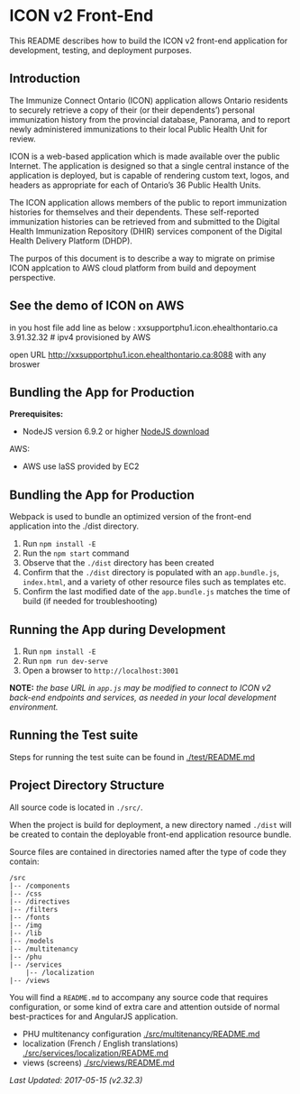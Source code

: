 ICON v2 Front-End
=================

This README describes how to build the ICON v2 front-end application for development, testing, and deployment purposes.

Introduction
-------------
The Immunize Connect Ontario (ICON) application allows Ontario residents to securely retrieve a copy of their (or their dependents’) personal immunization history from the provincial database, Panorama, and to report newly administered immunizations to their local Public Health Unit for review. 

ICON is a web-based application which is made available over the public Internet. The application is designed so that a single central instance of the application is deployed, but is capable of rendering custom text, logos, and headers as appropriate for each of Ontario’s 36 Public Health Units. 

The ICON application allows members of the public to report immunization histories for themselves and their dependents. These self-reported immunization histories can be retrieved from and submitted to the Digital Health Immunization Repository (DHIR) services component of the Digital Health Delivery Platform (DHDP).

The purpos of this document is to describe a way to migrate on primise ICON applcation to AWS cloud platform from build and depoyment 
perspective. 

See the demo of ICON on AWS
---------------------
in you host file add line as below :
xxsupportphu1.icon.ehealthontario.ca       3.91.32.32  # ipv4 provisioned by AWS 

open URL http://xxsupportphu1.icon.ehealthontario.ca:8088 with any broswer


Bundling the App for Production
-------------------------------

**Prerequisites:**
- NodeJS version 6.9.2 or higher [NodeJS download](https://nodejs.org)

AWS:
- AWS use IaSS provided by EC2 



Bundling the App for Production
-------------------------------

Webpack is used to bundle an optimized version of the front-end application into the ./dist directory.

1. Run ```npm install -E```
2. Run the ```npm start``` command
3. Observe that the ```./dist``` directory has been created
4. Confirm that the ```./dist``` directory is populated with an ```app.bundle.js```, ```index.html```, and a variety of other resource files such as templates etc.
5. Confirm the last modified date of the ```app.bundle.js``` matches the time of build (if needed for troubleshooting)



Running the App during Development
----------------------------------

1. Run ```npm install -E```
2. Run ```npm run dev-serve```
3. Open a browser to ```http://localhost:3001```


**NOTE:** *the base URL in ```app.js``` may be modified to connect to ICON v2 back-end endpoints and services, as needed in your local development environment.*


Running the Test suite
----------------------

Steps for running the test suite can be found in [./test/README.md](./test/README.md)


Project Directory Structure
---------------------------

All source code is located in ```./src/```.

When the project is build for deployment, a new directory named ```./dist``` will be created to contain the deployable front-end application resource bundle.

Source files are contained in directories named after the type of code they contain:
```
/src
|-- /components
|-- /css
|-- /directives
|-- /filters
|-- /fonts
|-- /img
|-- /lib
|-- /models
|-- /multitenancy
|-- /phu
|-- /services
    |-- /localization
|-- /views
```

You will find a ```README.md``` to accompany any source code that requires configuration, or some kind of extra care and attention outside of normal best-practices for and AngularJS application.
- PHU multitenancy configuration [./src/multitenancy/README.md](./src/multitenancy/README.md)
- localization (French / English translations) [./src/services/localization/README.md](./src/services/localization/README.md)
- views (screens) [./src/views/README.md](./src/views/README.md)

*Last Updated: 2017-05-15 (v2.32.3)*
